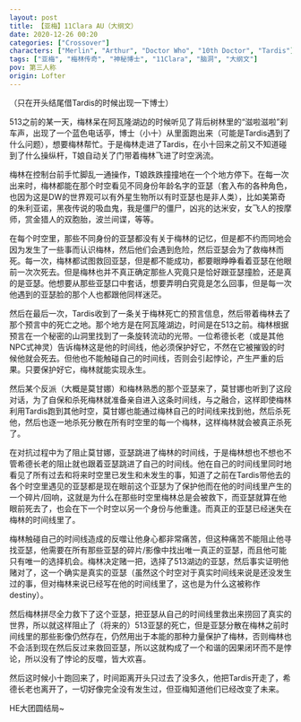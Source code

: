 ```yaml
---
layout: post
title: 【亚梅】11Clara AU（大纲文）
date: 2020-12-26 00:20
categories: ["Crossover"]
characters: ["Merlin", "Arthur", "Doctor Who", "10th Doctor", "Tardis"]
tags: ["亚梅", "梅林传奇", "神秘博士", "11Clara", "脑洞", "大纲文"]
pov: 第三人称
origin: Lofter
---
```


（只在开头结尾借Tardis的时候出现一下博士）

513之前的某一天，梅林呆在阿瓦隆湖边的时候听见了背后树林里的“滋啦滋啦”刹车声，出现了一个蓝色电话亭，博士（小十）从里面跑出来（可能是Tardis遇到了什么问题），想要梅林帮忙。于是梅林走进了Tardis，在小十回来之前又不知道碰到了什么操纵杆，T娘自动关了门带着梅林飞进了时空涡流。

梅林在控制台前手忙脚乱一通操作，T娘跌跌撞撞地在一个个地方停下。在每一次出来时，梅林都能在那个时空看见不同身份年龄名字的亚瑟（套入布的各种角色，也因为这是DW的世界观可以有外星生物所以有时亚瑟也是非人类），比如美第奇的朱利亚诺，黑夜传说的吸血鬼，我是僵尸的僵尸，凶兆的达米安，女飞人的按摩师，赏金猎人的双胞胎，波兰间谍，等等。

在每个时空里，那些不同身份的亚瑟都没有关于梅林的记忆，但是都不约而同地会因为发生了一些事而认识梅林，然后他们会遇到危险，然后亚瑟会为了救梅林而死。每一次，梅林都试图救回亚瑟，但是都不能成功，都要眼睁睁看着亚瑟在他眼前一次次死去。但是梅林也并不真正确定那些人究竟只是恰好跟亚瑟撞脸，还是真的是亚瑟。他想要从那些亚瑟口中套话，想要弄明白究竟是怎么回事，但是每一次他遇到的亚瑟脸的那个人也都跟他同样迷茫。

然后在最后一次，Tardis收到了一条关于梅林死亡的预言信息，然后带着梅林去了那个预言中的死亡之地。那个地方是在阿瓦隆湖边，时间是在513之前。梅林根据预言在一个秘密的山洞里找到了一条旋转流动的光带。一位希德长老（或是其他NPC式神灵）告诉梅林这是他的时间线，他必须保护好它，不然在它被摧毁的时候他就会死去。但他也不能触碰自己的时间线，否则会引起悖论，产生严重的后果。只要保护好它，梅林就能实现永生。

然后某个反派（大概是莫甘娜）和梅林熟悉的那个亚瑟来了，莫甘娜也听到了这段对话，为了自保和杀死梅林就准备亲自进入这条时间线，与之融合，这样即使梅林利用Tardis跑到其他时空，莫甘娜也能通过梅林自己的时间线来找到他，然后杀死他，然后也逐一地杀死分散在所有时空里的每一个梅林，这样梅林就会被真正杀死了。

在对抗过程中为了阻止莫甘娜，亚瑟跳进了梅林的时间线，于是梅林想也不想也不管希德长老的阻止就也跟着亚瑟跳进了自己的时间线。他在自己的时间线里同时地看见了所有过去和将来时空里已发生和未发生的事，知道了之前在Tardis带他去的各个时空里遇见的亚瑟都是现在眼前这个亚瑟为了保护他而在他的时间线里产生的一个碎片/回响，这就是为什么在那些时空里梅林总是会被救下，而亚瑟就算在他眼前死去了，也会在下一个时空以另一个身份与他重逢。而真正的亚瑟已经迷失在梅林的时间线里了。

梅林触碰自己的时间线造成的反噬让他身心都非常痛苦，但这种痛苦不能阻止他寻找亚瑟，他需要在所有那些亚瑟的碎片/影像中找出唯一真正的亚瑟，而且他可能只有唯一的选择机会。梅林决定赌一把，选择了513湖边的亚瑟，然后事实证明他赌对了，这一个确实是真实的亚瑟（虽然这个时空对于真实时间线来说是还没发生过的事，但对梅林来说已经写在他的时间线里了，这也是为什么这被称作destiny）。

然后梅林拼尽全力救下了这个亚瑟，把亚瑟从自己的时间线里救出来捞回了真实的世界，所以就这样阻止了（将来的）513亚瑟的死亡，但是亚瑟分散在梅林之前时间线里的那些影像仍然存在，仍然用出于本能的那种力量保护了梅林，否则梅林也不会活到现在然后反过来救回亚瑟，所以这就构成了一个和谐的因果闭环而不是悖论，所以没有了悖论的反噬，皆大欢喜。

然后这时候小十跑回来了，时间距离开头只过去了没多久，他把Tardis开走了，希德长老也离开了，一切好像完全没有发生过，但亚梅知道他们已经改变了未来。

HE大团圆结局\~